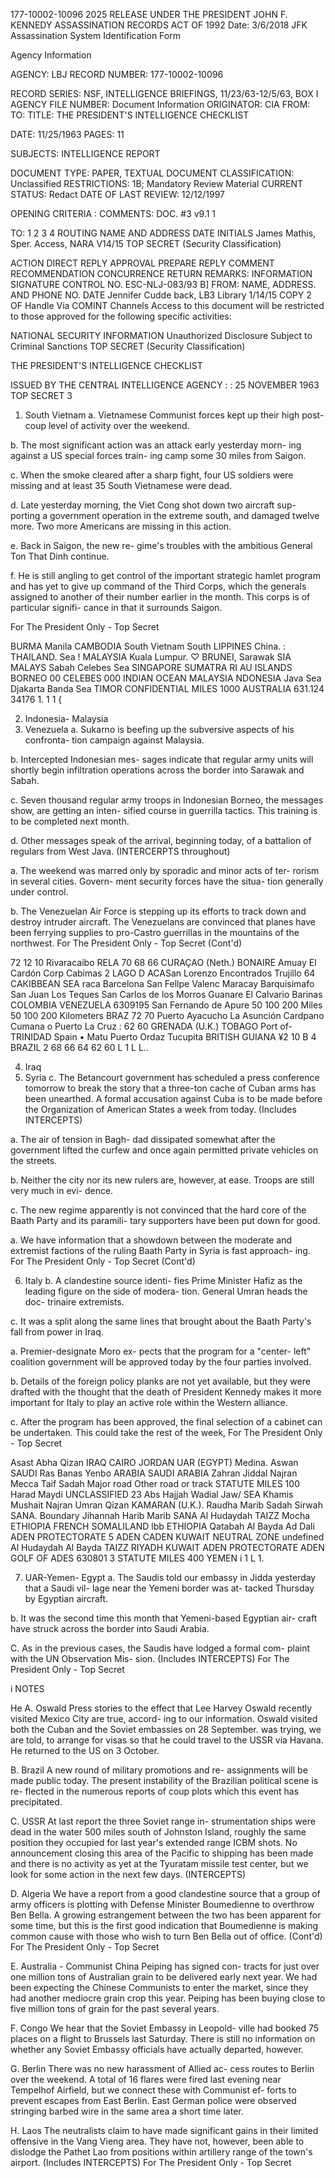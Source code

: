 177-10002-10096 2025 RELEASE UNDER THE PRESIDENT JOHN F. KENNEDY ASSASSINATION RECORDS ACT OF 1992 Date: 3/6/2018
JFK Assassination System
Identification Form

Agency Information

AGENCY: LBJ
RECORD NUMBER: 177-10002-10096

RECORD SERIES: NSF, INTELLIGENCE BRIEFINGS, 11/23/63-12/5/63, BOX I
AGENCY FILE NUMBER:
Document Information
ORIGINATOR: CIA
FROM:
TO:
TITLE: THE PRESIDENT'S INTELLIGENCE CHECKLIST

DATE: 11/25/1963
PAGES: 11

SUBJECTS: INTELLIGENCE REPORT

DOCUMENT TYPE: PAPER, TEXTUAL DOCUMENT
CLASSIFICATION: Unclassified
RESTRICTIONS: 1B; Mandatory Review Material
CURRENT STATUS: Redact
DATE OF LAST REVIEW: 12/12/1997

OPENING CRITERIA :
COMMENTS: DOC. #3
v9.1 1

TO:
1
2
3
4
ROUTING
NAME AND ADDRESS
DATE INITIALS
James Mathis, Sper. Access, NARA V14/15
TOP SECRET
(Security Classification)

ACTION DIRECT REPLY
APPROVAL PREPARE REPLY
COMMENT RECOMMENDATION
CONCURRENCE RETURN
REMARKS: INFORMATION SIGNATURE
CONTROL NO. ESC-NLJ-083/93 B]
FROM: NAME, ADDRESS. AND PHONE NO.
DATE
Jennifer Cudde back, LB3 Library 1/14/15
COPY 2 OF
Handle Via
COMINT
Channels
Access to this document will be restricted to
those approved for the following specific activities:

NATIONAL SECURITY INFORMATION
Unauthorized Disclosure Subject to Criminal Sanctions
TOP SECRET
(Security Classification)

THE PRESIDENT'S
INTELLIGENCE CHECKLIST

ISSUED BY THE
CENTRAL INTELLIGENCE AGENCY
:
:
25 NOVEMBER 1963
TOP SECRET
3

1. South Vietnam
a. Vietnamese Communist forces
kept up their high post-coup level
of activity over the weekend.

b. The most significant action
was an attack early yesterday morn-
ing against a US special forces train-
ing camp some 30 miles from Saigon.

c. When the smoke cleared after
a sharp fight, four US soldiers were
missing and at least 35 South Vietnamese
were dead.

d. Late yesterday morning, the
Viet Cong shot down two aircraft sup-
porting a government operation in
the extreme south, and damaged twelve
more. Two more Americans are missing
in this action.

e. Back in Saigon, the new re-
gime's troubles with the ambitious
General Ton That Dinh continue.

f. He is still angling to get
control of the important strategic
hamlet program and has yet to give
up command of the Third Corps, which
the generals assigned to another of
their number earlier in the month.
This corps is of particular signifi-
cance in that it surrounds Saigon.

For The President Only - Top Secret

BURMA
Manila
CAMBODIA
South
Vietnam
South
LIPPINES
China.
:
THAILAND.
Sea
!
MALAYSIA
Kuala Lumpur.
♡
BRUNEI,
Sarawak
SIA
MALAYS Sabah
Celebes Sea
SINGAPORE
SUMATRA
RI AU
ISLANDS
BORNEO
00
CELEBES
000
INDIAN
OCEAN
MALAYSIA
NDONESIA
Java Sea
Djakarta
Banda
Sea
TIMOR
CONFIDENTIAL
MILES
1000
AUSTRALIA
631.124 34176
1.
1
1
{

2. Indonesia-
Malaysia
3. Venezuela
a. Sukarno is beefing up the
subversive aspects of his confronta-
tion campaign against Malaysia.

b. Intercepted Indonesian mes-
sages indicate that regular army
units will shortly begin infiltration
operations across the border into
Sarawak and Sabah.

c. Seven thousand regular army
troops in Indonesian Borneo, the
messages show, are getting an inten-
sified course in guerrilla tactics.
This training is to be completed
next month.

d. Other messages speak of
the arrival, beginning today, of a
battalion of regulars from West Java.
(INTERCERPTS throughout)

a. The weekend was marred only
by sporadic and minor acts of ter-
rorism in several cities. Govern-
ment security forces have the situa-
tion generally under control.

b. The Venezuelan Air Force
is stepping up its efforts to track
down and destroy intruder aircraft.
The Venezuelans are convinced that
planes have been ferrying supplies
to pro-Castro guerrillas in the
mountains of the northwest.
For The President Only - Top Secret (Cont'd)

72
12
10
Rivaracaibo
RELA
70
68
66
CURAÇAO
(Neth.) BONAIRE
Amuay
El Cardón
Corp
Cabimas 2
LAGO D
ACASan Lorenzo
Encontrados
Trujillo
64
САКІВBEAN SEA
raca
Barcelona
San
Fellpe
Valenc
Maracay
Barquisimafo
San Juan
Los Teques
San Carlos de los Morros
Guanare
El Calvario
Barinas
COLOMBIA
VENEZUELA
6309195
San Fernando
de Apure
50
100
200 Miles
50
100
200 Kilometers
BRAZ
72
70
Puerto Ayacucho
La Asunción
Cardpano
Cumana
o Puerto La Cruz
:
62
60
GRENADA
(U.Κ.)
TOBAGO
Port
of-
TRINIDAD
Spain
• Matu
Puerto
Ordaz
Tucupita
BRITISH
GUIANA
¥2
10
B
4
BRAZIL
2
68
66
64
62
60
L
1
L
L..

4. Iraq
5. Syria
c. The Betancourt government
has scheduled a press conference
tomorrow to break the story that a
three-ton cache of Cuban arms has
been unearthed. A formal accusation
against Cuba is to be made before
the Organization of American States
a week from today.
(Includes INTERCEPTS)

a. The air of tension in Bagh-
dad dissipated somewhat after the
government lifted the curfew and once
again permitted private vehicles on
the streets.

b. Neither the city nor its
new rulers are, however, at ease.
Troops are still very much in evi-
dence.

c. The new regime apparently
is not convinced that the hard core
of the Baath Party and its paramili-
tary supporters have been put down
for good.

a. We have information that a
showdown between the moderate and
extremist factions of the ruling
Baath Party in Syria is fast approach-
ing.
For The President Only - Top Secret (Cont'd)

6. Italy
b. A clandestine source identi-
fies Prime Minister Hafiz as the
leading figure on the side of modera-
tion. General Umran heads the doc-
trinaire extremists.

c. It was a split along the
same lines that brought about the
Baath Party's fall from power in
Iraq.

a. Premier-designate Moro ex-
pects that the program for a "center-
left" coalition government will be
approved today by the four parties
involved.

b. Details of the foreign
policy planks are not yet available,
but they were drafted with the
thought that the death of President
Kennedy makes it more important for
Italy to play an active role within
the Western alliance.

c. After the program has been
approved, the final selection of a
cabinet can be undertaken. This
could take the rest of the week,
For The President Only - Top Secret

Asast
Abha
Qizan
IRAQ
CAIRO
JORDAN
UAR
(EGYPT)
Medina.
Aswan
SAUDI
Ras
Banas
Yenbo
ARABIA
SAUDI ARABIA
Zahran
Jiddal
Najran
Mecca
Taif
Sadah
Major road
Other road or track
STATUTE MILES
100
Harad
Maydi
UNCLASSIFIED
23
Abs
Hajjah
Wadial Jaw/
SEA
Khamis Mushait
Najran
Umran
Qizan
KAMARAN
(U.K.).
Raudha
Marib
Sadah
Sirwah
SANA.
Boundary
Jihannah
Harib
Marib
SANA
Al Hudaydah
TAIZZ
Mocha
ETHIOPIA
FRENCH
SOMALILAND
lbb
ETHIOPIΑ
Qatabah
Al Bayda
Ad Dali
ADEN PROTECTORATE
5
ADEN
CADEN
KUWAIT
NEUTRAL
ZONE
undefined
Al Hudaydah
Al Bayda
TAIZZ
RIYADH
KUWAIT
ADEN PROTECTORATE
ADEN
GOLF OF ADES
630801 3
STATUTE MILES
400
YEMEN
i
1
L
1.

7. UAR-Yemen-
Egypt
a. The Saudis told our embassy
in Jidda yesterday that a Saudi vil-
lage near the Yemeni border was at-
tacked Thursday by Egyptian aircraft.

b. It was the second time this
month that Yemeni-based Egyptian air-
craft have struck across the border
into Saudi Arabia.

C. As in the previous cases,
the Saudis have lodged a formal com-
plaint with the UN Observation Mis-
sion.
(Includes INTERCEPTS)
For The President Only - Top Secret

i
NOTES

He
A. Oswald Press stories to the effect that Lee Harvey
Oswald recently visited Mexico City are true, accord-
ing to our information. Oswald visited both the
Cuban and the Soviet embassies on 28 September.
was trying, we are told, to arrange for visas so
that he could travel to the USSR via Havana. He
returned to the US on 3 October.

B. Brazil A new round of military promotions and re-
assignments will be made public today. The present
instability of the Brazilian political scene is re-
flected in the numerous reports of coup plots which
this event has precipitated.

C. USSR At last report the three Soviet range in-
strumentation ships were dead in the water 500 miles
south of Johnston Island, roughly the same position
they occupied for last year's extended range ICBM
shots. No announcement closing this area of the
Pacific to shipping has been made and there is no
activity as yet at the Tyuratam missile test center,
but we look for some action in the next few days.
(INTERCEPTS)

D. Algeria We have a report from a good clandestine
source that a group of army officers is plotting
with Defense Minister Boumedienne to overthrow Ben
Bella. A growing estrangement between the two has
been apparent for some time, but this is the first
good indication that Boumedienne is making common
cause with those who wish to turn Ben Bella out of
office.
(Cont'd)
For The President Only - Top Secret

E. Australia - Communist China Peiping has signed con-
tracts for just over one million tons of Australian
grain to be delivered early next year. We had been
expecting the Chinese Communists to enter the market,
since they had another mediocre grain crop this year.
Peiping has been buying close to five million tons
of grain for the past several years.

F. Congo We hear that the Soviet Embassy in Leopold-
ville had booked 75 places on a flight to Brussels
last Saturday. There is still no information on
whether any Soviet Embassy officials have actually
departed, however.

G. Berlin There was no new harassment of Allied ac-
cess routes to Berlin over the weekend. A total of
16 flares were fired last evening near Tempelhof
Airfield, but we connect these with Communist ef-
forts to prevent escapes from East Berlin. East
German police were observed stringing barbed wire
in the same area a short time later.

H. Laos The neutralists claim to have made significant
gains in their limited offensive in the Vang Vieng
area. They have not, however, been able to dislodge
the Pathet Lao from positions within artillery range
of the town's airport.
(Includes INTERCEPTS)
For The President Only - Top Secret
